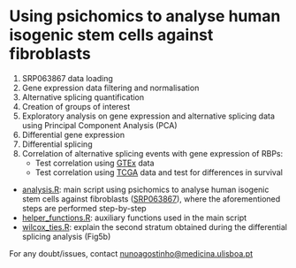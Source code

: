 # Using psichomics to analyse human isogenic stem cells against fibroblasts

1. SRP063867 data loading
2. Gene expression data filtering and normalisation
3. Alternative splicing quantification
4. Creation of groups of interest
5. Exploratory analysis on gene expression and alternative splicing data using
Principal Component Analysis (PCA)
6. Differential gene expression
7. Differential splicing
8. Correlation of alternative splicing events with gene expression of RBPs:
    - Test correlation using [GTEx]() data
    - Test correlation using [TCGA]() data and test for differences in survival

* [analysis.R](): main script using psichomics to analyse human isogenic stem
cells against fibroblasts ([SRP063867][SRA]), where the aforementioned steps are
performed step-by-step
* [helper_functions.R](): auxiliary functions used in the main script
* [wilcox_ties.R](): explain the second stratum obtained during the differential
splicing analysis (Fig5b)

For any doubt/issues, contact [nunoagostinho@medicina.ulisboa.pt][mail]

[SRA]: https://trace.ncbi.nlm.nih.gov/Traces/sra/?study=SRP063867
[TCGA]: https://tcga-data.nci.nih.gov
[GTEx]: http://www.gtexportal.org
[mail]: mailto:nunoagostinho@medicina.ulisboa.pt